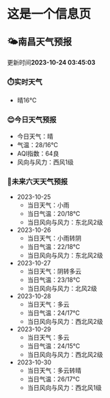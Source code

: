 # 这是一个信息页 
## 🌤️**南昌**天气预报
更新时间**2023-10-24 03:45:03**
### ⏱️实时天气
- 晴16℃
### 😊今日天气预报
- 今日天气：晴
- 气温：28/16℃
- AQI指数：64良
- 风向与风力：西风1级
### 🤩未来六天天气预报
- 2023-10-25
  - 当日天气：小雨
  - 当日气温：20/18℃
  - 当日风向与风力：东北风2级
- 2023-10-26
  - 当日天气：小雨转阴
  - 当日气温：22/18℃
  - 当日风向与风力：东北风2级
- 2023-10-27
  - 当日天气：阴转多云
  - 当日气温：23/18℃
  - 当日风向与风力：北风2级
- 2023-10-28
  - 当日天气：多云
  - 当日气温：24/17℃
  - 当日风向与风力：西北风2级
- 2023-10-29
  - 当日天气：多云
  - 当日气温：24/15℃
  - 当日风向与风力：西北风2级
- 2023-10-30
  - 当日天气：多云转晴
  - 当日气温：26/17℃
  - 当日风向与风力：西北风1级

